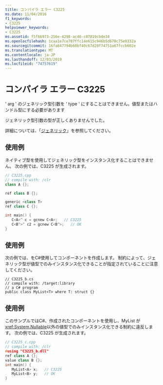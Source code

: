 ```yaml
---
title: コンパイラ エラー C3225
ms.date: 11/04/2016
f1_keywords:
- C3225
helpviewer_keywords:
- C3225
ms.assetid: f5f66973-256e-4298-ac46-c87819cbde34
ms.openlocfilehash: 1caa1e7ce787ffc14e615c946b5d670c75e0332a
ms.sourcegitcommit: 16fa847794b60bf40c67d20f74751a67fccb602e
ms.translationtype: MT
ms.contentlocale: ja-JP
ms.lasthandoff: 12/03/2019
ms.locfileid: "74757619"
---
```

# <a name="compiler-error-c3225"></a>コンパイラ エラー C3225

' arg ' のジェネリック型引数を ' type ' にすることはできません。値型またはハンドル型にする必要があります

ジェネリック型引数の型が正しくありませんでした。

詳細については、「[ジェネリック](../../extensions/generics-cpp-component-extensions.md)」を参照してください。

## <a name="example"></a>使用例

ネイティブ型を使用してジェネリック型をインスタンス化することはできません。 次の例では、C3225 が生成されます。

```cpp
// C3225.cpp
// compile with: /clr
class A {};

ref class B {};

generic <class T>
ref class C {};

int main() {
   C<A>^ c = gcnew C<A>;   // C3225
   C<B^>^ c2 = gcnew C<B^>;   // OK
}
```

## <a name="example"></a>使用例

次の例では、をC#使用してコンポーネントを作成します。 制約によって、ジェネリック型が値型でのみインスタンス化できることが指定されていることに注意してください。

```
// C3225_b.cs
// compile with: /target:library
// a C# program
public class MyList<T> where T: struct {}
```

## <a name="example"></a>使用例

このサンプルではC#、作成されたコンポーネントを使用し、MyList が <xref:System.Nullable>以外の値型でのみインスタンス化できる制約に違反します。 次の例では、C3225 が生成されます。

```cpp
// C3225_c.cpp
// compile with: /clr
#using "C3225_b.dll"
ref class A {};
value class B {};
int main() {
   MyList<A> x;   // C3225
   MyList<B> y;   // OK
}
```
